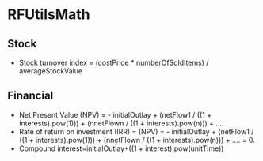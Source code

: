 # RFUtilsMath

## Stock

- Stock turnover index = (costPrice * numberOfSoldItems) / averageStockValue

## Financial 

- Net Present Value (NPV) = - initialOutlay + (netFlow1 / ((1 + interests).pow(1))) + (nnetFlown / ((1 + interests).pow(n))) + ....
- Rate of return on investment (IRR) = (NPV) = - initialOutlay + (netFlow1 / ((1 + interests).pow(1))) + (nnetFlown / ((1 + interests).pow(n))) + .... = 0. 
- Compound interest=initialOutlay+((1 + interest).pow(unitTime))
